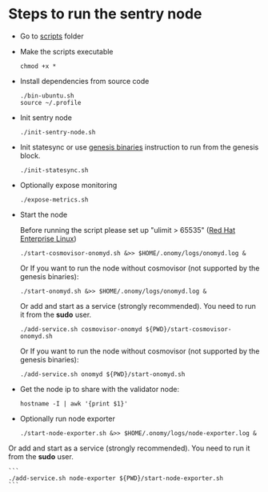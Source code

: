 # Steps to run the sentry node

* Go to [scripts](../scripts) folder

* Make the scripts executable

    ```
    chmod +x *
    ```

* Install dependencies from source code

    ```
    ./bin-ubuntu.sh
    source ~/.profile
    ```

* Init sentry node

    ```
    ./init-sentry-node.sh
    ```

* Init statesync or use [genesis binaries](genesis-binaries.md) instruction to run from the genesis block.

    ```
    ./init-statesync.sh
    ```

* Optionally expose monitoring

    ```
    ./expose-metrics.sh
    ```

* Start the node

  Before running the script please set up "ulimit > 65535" ([Red Hat Enterprise Linux](set-ulimit-rhel8.md))

    ```
    ./start-cosmovisor-onomyd.sh &>> $HOME/.onomy/logs/onomyd.log &
    ```

  Or If you want to run the node without cosmovisor (not supported by the genesis binaries):

    ```
    ./start-onomyd.sh &>> $HOME/.onomy/logs/onomyd.log &
    ```

  Or add and start as a service (strongly recommended). You need to run it from the **sudo** user.

    ```
    ./add-service.sh cosmovisor-onomyd ${PWD}/start-cosmovisor-onomyd.sh
    ```

  Or If you want to run the node without cosmovisor (not supported by the genesis binaries):

    ```
    ./add-service.sh onomyd ${PWD}/start-onomyd.sh
    ```

* Get the node ip to share with the validator node:

    ```
    hostname -I | awk '{print $1}'
    ```

* Optionally run node exporter

    ```
    ./start-node-exporter.sh &>> $HOME/.onomy/logs/node-exporter.log &
    ```

Or add and start as a service (strongly recommended). You need to run it from the **sudo** user.

    ```
    ./add-service.sh node-exporter ${PWD}/start-node-exporter.sh
    ```
